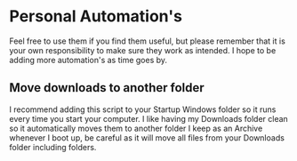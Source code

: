 # Personal Automation's

Feel free to use them if you find them useful, but please remember that it is your own responsibility to make sure they work as intended.
I hope to be adding more automation's as time goes by.

## Move downloads to another folder
I recommend adding this script to your Startup Windows folder so it runs every time you start your computer. I like having my Downloads folder clean so it automatically moves them to another folder I keep as an Archive whenever I boot up, be careful as it will move all files from your Downloads folder including folders.